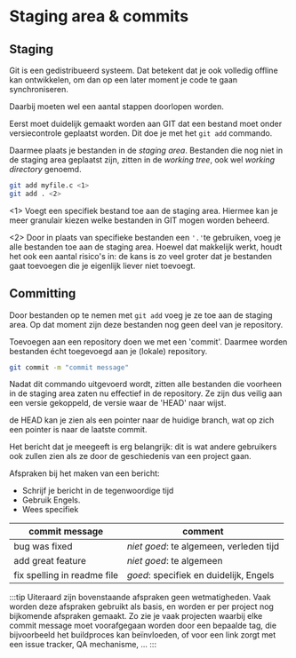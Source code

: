 # Staging area & commits

## Staging

Git is een gedistribueerd systeem. Dat betekent dat je ook volledig offline kan ontwikkelen, om dan op een later moment je code te gaan synchroniseren.

Daarbij moeten wel een aantal stappen doorlopen worden.

Eerst moet duidelijk gemaakt worden aan GIT dat een bestand moet onder versiecontrole geplaatst worden. Dit doe je met het `git add` commando. 

Daarmee plaats je bestanden in de *staging area*. Bestanden die nog niet in de staging area geplaatst zijn, zitten in de *working tree*, ook wel *working directory* genoemd.

```bash
git add myfile.c <1>
git add . <2>
```

<1> Voegt een specifiek bestand toe aan de staging area. Hiermee kan je meer granulair kiezen welke bestanden in GIT mogen worden beheerd.

<2> Door in plaats van specifieke bestanden een `'.'`te gebruiken, voeg je alle bestanden toe aan de staging area. Hoewel dat makkelijk werkt, houdt het ook een aantal risico's in: de kans is zo veel groter dat je bestanden gaat toevoegen die je eigenlijk liever niet toevoegt.

## Committing

Door bestanden op te nemen met  `git add` voeg je ze toe aan de staging area. Op dat moment zijn deze bestanden nog geen deel van je repository.

Toevoegen aan een repository doen we met een 'commit'. Daarmee worden bestanden écht toegevoegd aan je (lokale) repository.

```bash
git commit -m "commit message"
```

Nadat dit commando uitgevoerd wordt, zitten alle bestanden die voorheen in de staging area zaten nu effectief in de repository. Ze zijn dus veilig aan een versie gekoppeld, de versie waar de 'HEAD' naar wijst.

de HEAD kan je zien als een pointer naar de huidige branch, wat op zich een pointer is naar de laatste commit.

Het bericht dat je meegeeft is erg belangrijk: dit is wat andere gebruikers ook zullen zien als ze door de geschiedenis van een project gaan.

Afspraken bij het maken van een bericht:

* Schrijf je bericht in de tegenwoordige tijd
* Gebruik Engels.
* Wees specifiek


| commit message|comment |
|----------------|----|
| bug was fixed | *niet goed*: te algemeen, verleden tijd |
| add great feature | *niet goed*: te algemeen |
| fix spelling in readme file | *goed*: specifiek en duidelijk, Engels|



:::tip 
Uiteraard zijn bovenstaande afspraken geen wetmatigheden. Vaak worden deze afspraken gebruikt als basis, en worden er per project nog bijkomende afspraken gemaakt. Zo zie je vaak projecten waarbij elke commit message moet voorafgegaan worden door een bepaalde tag, die bijvoorbeeld het buildproces kan beïnvloeden, of voor een link zorgt met een issue tracker, QA mechanisme, ...
:::




